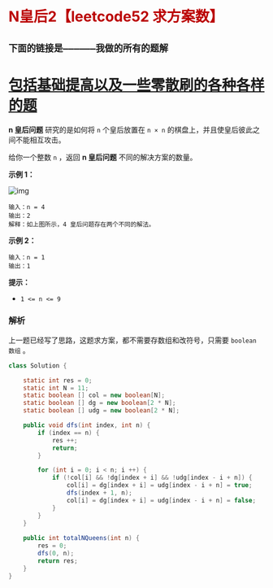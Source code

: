 # <font color="bb000">N皇后2【leetcode52 求方案数】</font>

## **`下面的链接是——————我做的所有的题解`**

# [包括基础提高以及一些零散刷的各种各样的题](https://www.acwing.com/blog/content/33005/) 

**n 皇后问题** 研究的是如何将 `n` 个皇后放置在 `n × n` 的棋盘上，并且使皇后彼此之间不能相互攻击。

给你一个整数 `n` ，返回 **n 皇后问题** 不同的解决方案的数量。

 

**示例 1：**

![img](https://assets.leetcode.com/uploads/2020/11/13/queens.jpg)

```
输入：n = 4
输出：2
解释：如上图所示，4 皇后问题存在两个不同的解法。
```

**示例 2：**

```
输入：n = 1
输出：1
```

 

**提示：**

- `1 <= n <= 9`



### 解析

上一题已经写了思路，这题求方案，都不需要存数组和改符号，只需要 `boolean 数组` 。

```java
class Solution {

    static int res = 0;
    static int N = 11;
    static boolean [] col = new boolean[N];
    static boolean [] dg = new boolean[2 * N];
    static boolean [] udg = new boolean[2 * N];

    public void dfs(int index, int n) {
        if (index == n) {
            res ++;
            return;
        }

        for (int i = 0; i < n; i ++) {
            if (!col[i] && !dg[index + i] && !udg[index - i + n]) {
                col[i] = dg[index + i] = udg[index - i + n] = true;
                dfs(index + 1, n);
                col[i] = dg[index + i] = udg[index - i + n] = false;
            }
        }
    }
    
    public int totalNQueens(int n) {
        res = 0;
        dfs(0, n);
        return res;
    }
}
```

